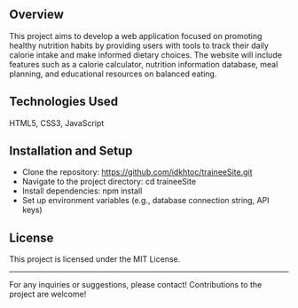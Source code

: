 ## Overview
This project aims to develop a web application focused on promoting healthy nutrition habits by providing users with tools to track their daily calorie intake and make informed dietary choices. The website will include features such as a calorie calculator, nutrition information database, meal planning, and educational resources on balanced eating.

## Technologies Used
HTML5, CSS3, JavaScript

## Installation and Setup
- Clone the repository: https://github.com/idkhtoc/traineeSite.git
- Navigate to the project directory: cd traineeSite
- Install dependencies: npm install
- Set up environment variables (e.g., database connection string, API keys)

## License
This project is licensed under the MIT License.

---


For any inquiries or suggestions, please contact!
Contributions to the project are welcome!

